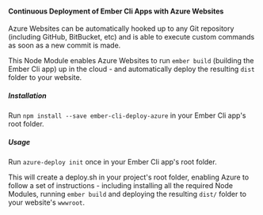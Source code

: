 #### Continuous Deployment of Ember Cli Apps with Azure Websites
Azure Websites can be automatically hooked up to any Git repository (including GitHub, BitBucket, etc) and is able to execute custom commands as soon as a new commit is made. 

This Node Module enables Azure Websites to run `ember build` (building the Ember Cli app) up in the cloud - and automatically deploy the resulting `dist` folder to your website.

##### Installation
Run `npm install --save ember-cli-deploy-azure` in your Ember Cli app's root folder.

##### Usage
Run `azure-deploy init` once in your Ember Cli app's root folder. 

This will create a deploy.sh in your project's root folder, enabling Azure to follow a set of instructions - including installing all the required Node Modules, running `ember build` and deploying the resulting `dist/` folder to your website's `wwwroot`.